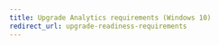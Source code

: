```yaml
---
title: Upgrade Analytics requirements (Windows 10)
redirect_url: upgrade-readiness-requirements
---
```



